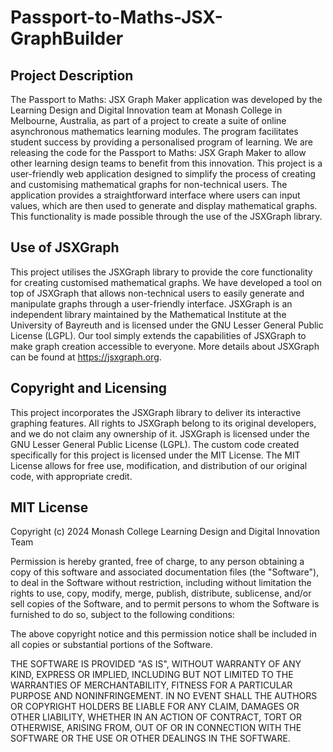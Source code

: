 # Passport-to-Maths-JSX-GraphBuilder

## Project Description
The Passport to Maths: JSX Graph Maker application was developed by the Learning Design and Digital Innovation team at Monash College in Melbourne, Australia, as part of a project to create a suite of online asynchronous mathematics learning modules. The program facilitates student success by providing a personalised program of learning. We are releasing the code for the Passport to Maths: JSX Graph Maker to allow other learning design teams to benefit from this innovation. 
This project is a user-friendly web application designed to simplify the process of creating and customising mathematical graphs for non-technical users. The application provides a straightforward interface where users can input values, which are then used to generate and display mathematical graphs. This functionality is made possible through the use of the JSXGraph library. 

## Use of JSXGraph
This project utilises the JSXGraph library to provide the core functionality for creating customised mathematical graphs. We have developed a tool on top of JSXGraph that allows non-technical users to easily generate and manipulate graphs through a user-friendly interface.
JSXGraph is an independent library maintained by the Mathematical Institute at the University of Bayreuth and is licensed under the GNU Lesser General Public License (LGPL). Our tool simply extends the capabilities of JSXGraph to make graph creation accessible to everyone. More details about JSXGraph can be found at https://jsxgraph.org.

## Copyright and Licensing
This project incorporates the JSXGraph library to deliver its interactive graphing features. All rights to JSXGraph belong to its original developers, and we do not claim any ownership of it. JSXGraph is licensed under the GNU Lesser General Public License (LGPL).
The custom code created specifically for this project is licensed under the MIT License. The MIT License allows for free use, modification, and distribution of our original code, with appropriate credit.

## MIT License

Copyright (c) 2024 Monash College Learning Design and Digital Innovation Team

Permission is hereby granted, free of charge, to any person obtaining a copy
of this software and associated documentation files (the "Software"), to deal
in the Software without restriction, including without limitation the rights
to use, copy, modify, merge, publish, distribute, sublicense, and/or sell
copies of the Software, and to permit persons to whom the Software is
furnished to do so, subject to the following conditions:

The above copyright notice and this permission notice shall be included in all
copies or substantial portions of the Software.

THE SOFTWARE IS PROVIDED "AS IS", WITHOUT WARRANTY OF ANY KIND, EXPRESS OR
IMPLIED, INCLUDING BUT NOT LIMITED TO THE WARRANTIES OF MERCHANTABILITY,
FITNESS FOR A PARTICULAR PURPOSE AND NONINFRINGEMENT. IN NO EVENT SHALL THE
AUTHORS OR COPYRIGHT HOLDERS BE LIABLE FOR ANY CLAIM, DAMAGES OR OTHER
LIABILITY, WHETHER IN AN ACTION OF CONTRACT, TORT OR OTHERWISE, ARISING FROM,
OUT OF OR IN CONNECTION WITH THE SOFTWARE OR THE USE OR OTHER DEALINGS IN THE
SOFTWARE.
